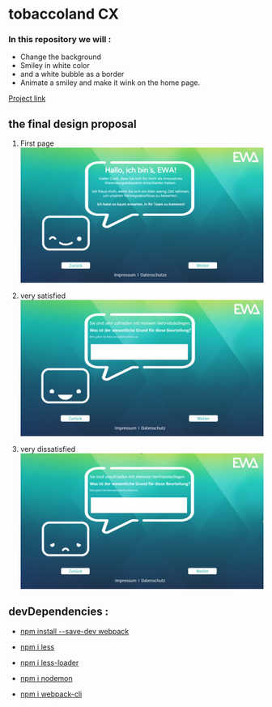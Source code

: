 # tobaccoland CX

### In this repository we will :
- Change the background
- Smiley in white color
- and a white bubble as a border
- Animate a smiley and make it wink on the home page.

[Project link](https://skopos.qualtrics.com/survey-builder/SV_5ziy3D3hyzUnH0y/edit)

## the final design proposal

1. First page
![First page](./images-final-design-readme/img01.PNG)

2. very satisfied
![very satisfied](./images-final-design-readme/img02.PNG)

3. very dissatisfied
![very dissatisfied](./images-final-design-readme/img03.PNG)

## **devDependencies :**
- [npm install --save-dev webpack](https://webpack.js.org/guides/installation/)

- [npm i less](https://www.npmjs.com/package/less)

- [npm i less-loader](https://www.npmjs.com/package/less-loader)

- [npm i nodemon](https://www.npmjs.com/package/nodemon)

- [npm i webpack-cli](https://www.npmjs.com/package/webpack-cli)